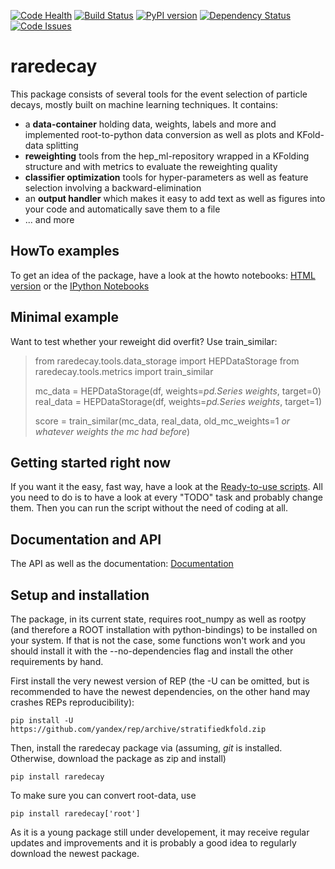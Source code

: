 [![Code Health](https://landscape.io/github/mayou36/raredecay/master/landscape.svg?style=flat)](https://landscape.io/github/mayou36/raredecay/master)
[![Build Status](https://travis-ci.org/mayou36/raredecay.svg?branch=master)](https://travis-ci.org/mayou36/raredecay)
[![PyPI version](https://badge.fury.io/py/raredecay.svg)](https://badge.fury.io/py/raredecay)
[![Dependency Status](https://www.versioneye.com/user/projects/58273f1df09d22004f5914f9/badge.svg?style=flat-square)](https://www.versioneye.com/user/projects/58273f1df09d22004f5914f9)
[![Code Issues](https://www.quantifiedcode.com/api/v1/project/32e3e43a2b1343d0aa420d36d15f6f9b/badge.svg)](https://www.quantifiedcode.com/app/project/32e3e43a2b1343d0aa420d36d15f6f9b)



# raredecay #

This package consists of several tools for the event selection of particle decays, mostly built on machine learning techniques.
It contains:

- a **data-container** holding data, weights, labels and more and implemented root-to-python data conversion as well as plots and KFold-data splitting
- **reweighting** tools from the hep_ml-repository wrapped in a KFolding structure and with metrics to evaluate the reweighting quality
- **classifier optimization** tools for hyper-parameters as well as feature selection involving a backward-elimination
- an **output handler** which makes it easy to add text as well as figures into your code and automatically save them to a file
- ... and more

## HowTo examples ##

To get an idea of the package, have a look at the howto notebooks:
[HTML version](http://mayou36.bitbucket.org/raredecay/howto/) or the
[IPython Notebooks](https://github.com/mayou36/raredecay/tree/master/howto)

## Minimal example ##
Want to test whether your reweight did overfit? Use train_similar:

> from raredecay.tools.data_storage import HEPDataStorage
> from raredecay.tools.metrics import train_similar
>
> mc_data = HEPDataStorage(df, weights=*pd.Series weights*, target=0)
> real_data = HEPDataStorage(df, weights=*pd.Series weights*, target=1)
>
> score = train_similar(mc_data, real_data, old_mc_weights=1 *or whatever weights the mc had before*)

## Getting started right now ##

If you want it the easy, fast way, have a look at the
[Ready-to-use scripts](https://github.com/mayou36/raredecay/tree/master/scripts_readyToUse).
All you need to do is to have a look at every "TODO" task and probably change them. Then you can run the script without the need of coding at all.

## Documentation and API ##

The API as well as the documentation:
[Documentation](http://mayou36.bitbucket.org/raredecay/docs/)

## Setup and installation ##

The package, in its current state, requires root_numpy as well as rootpy (and therefore a ROOT installation with python-bindings) to be installed on your system. If that is not the case, some functions won't work and you should install it with the --no-dependencies flag and install the other requirements by hand.

First install the very newest version of REP
(the -U can be omitted, but is recommended to have the newest dependencies, on the other hand may crashes REPs reproducibility):
```
pip install -U https://github.com/yandex/rep/archive/stratifiedkfold.zip
```
Then, install the raredecay package via (assuming, *git* is installed. Otherwise, download the package as zip and install)

```
pip install raredecay
```

To make sure you can convert root-data, use

```
pip install raredecay['root']
```
As it is a young package still under developement, it may receive regular updates and improvements and it is probably a good idea to regularly download the newest package.


[pandas.DataFrame]: http://pandas.pydata.org/pandas-docs/stable/generated/pandas.DataFrame.html
[LabeledDataStorage]: http://yandex.github.io/rep/data.html#module-rep.data.storage
[numpy.array]: http://docs.scipy.org/doc/numpy-1.10.1/user/basics.rec.html
[rootTree]: https://root.cern.ch/doc/v606/classTTree.html
